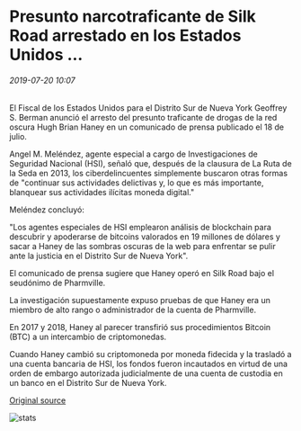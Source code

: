 # Presunto narcotraficante de Silk Road arrestado en los Estados Unidos ...

###### 2019-07-20 10:07

El Fiscal de los Estados Unidos para el Distrito Sur de Nueva York Geoffrey S. Berman anunció el arresto del presunto traficante de drogas de la red oscura Hugh Brian Haney en un comunicado de prensa publicado el 18 de julio.

Angel M. Meléndez, agente especial a cargo de Investigaciones de Seguridad Nacional (HSI), señaló que, después de la clausura de La Ruta de la Seda en 2013, los ciberdelincuentes simplemente buscaron otras formas de "continuar sus actividades delictivas y, lo que es más importante, blanquear sus actividades ilícitas moneda digital."

Meléndez concluyó:

"Los agentes especiales de HSI emplearon análisis de blockchain para descubrir y apoderarse de bitcoins valorados en 19 millones de dólares y sacar a Haney de las sombras oscuras de la web para enfrentar se pulir ante la justicia en el Distrito Sur de Nueva York".

El comunicado de prensa sugiere que Haney operó en Silk Road bajo el seudónimo de Pharmville.

La investigación supuestamente expuso pruebas de que Haney era un miembro de alto rango o administrador de la cuenta de Pharmville.

En 2017 y 2018, Haney al parecer transfirió sus procedimientos Bitcoin (BTC) a un intercambio de criptomonedas.

Cuando Haney cambió su criptomoneda por moneda fidecida y la trasladó a una cuenta bancaria de HSI, los fondos fueron incautados en virtud de una orden de embargo autorizada judicialmente de una cuenta de custodia en un banco en el Distrito Sur de Nueva York.

[Original source](https://cointelegraph.com/news/alleged-silk-road-drug-dealer-arrested-in-the-united-states)

![stats](https://c.statcounter.com/11760860/0/a89fa40b/1/ "stats")